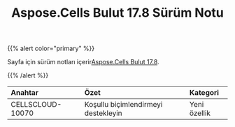 ﻿---
title: Aspose.Cells Bulut 17.8 Sürüm Notu
second_title: Aspose.Cells Cloud Documen
type: docs
url: /tr/aspose-cells-cloud-17-8-release-notes/
aliases: [/aspose-cells-for-cloud-17-8-release-notes/]
description: Aspose.Cells Bulut, oluşturma, dönüştürme, birleştirme, bölme, korumalı, iç nesne işlemi vb. için Excel'i destekler
weight: 40
---
{{% alert color="primary" %}} 

 Sayfa için sürüm notları içerir[Aspose.Cells Bulut 17.8](https://downloads.aspose.com/cells/cloud/new-releases/aspose.cells-for-cloud-17.8/).

{{% /alert %}} 

|**Anahtar**|**Özet**|**Kategori**|
|:- |:- |:- |
|CELLSCLOUD-10070|Koşullu biçimlendirmeyi destekleyin|Yeni özellik|

